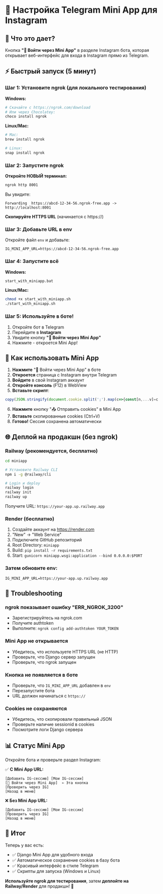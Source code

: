 # 📱 Настройка Telegram Mini App для Instagram

## 🎯 Что это дает?

Кнопка **"🔐 Войти через Mini App"** в разделе Instagram бота, которая открывает веб-интерфейс для входа в Instagram прямо из Telegram.

## ⚡ Быстрый запуск (5 минут)

### Шаг 1: Установите ngrok (для локального тестирования)

**Windows:**
```bash
# Скачайте с https://ngrok.com/download
# Или через Chocolatey:
choco install ngrok
```

**Linux/Mac:**
```bash
# Mac:
brew install ngrok

# Linux:
snap install ngrok
```

### Шаг 2: Запустите ngrok

**Откройте НОВЫЙ терминал:**
```bash
ngrok http 8001
```

Вы увидите:
```
Forwarding  https://abcd-12-34-56.ngrok-free.app -> http://localhost:8001
```

**Скопируйте HTTPS URL** (начинается с https://)

### Шаг 3: Добавьте URL в env

Откройте файл `env` и добавьте:
```env
IG_MINI_APP_URL=https://abcd-12-34-56.ngrok-free.app
```

### Шаг 4: Запустите всё

**Windows:**
```bash
start_with_miniapp.bat
```

**Linux/Mac:**
```bash
chmod +x start_with_miniapp.sh
./start_with_miniapp.sh
```

### Шаг 5: Используйте в боте!

1. Откройте бот в Telegram
2. Перейдите в **Instagram**
3. Увидите кнопку **"🔐 Войти через Mini App"** 
4. Нажмите - откроется Mini App!

## 📱 Как использовать Mini App

1. **Нажмите** "🔐 Войти через Mini App" в боте
2. **Откроется** страница с Instagram внутри Telegram
3. **Войдите** в свой Instagram аккаунт
4. **Откройте консоль** (F12) в WebView
5. **Вставьте скрипт**:
```javascript
copy(JSON.stringify(document.cookie.split(';').map(c=>{const[n,...v]=c.trim().split('=');return{name:n,value:v.join('='),domain:'.instagram.com',path:'/',expires:-1}}),null,2))
```
6. **Нажмите** кнопку "📤 Отправить cookies" в Mini App
7. **Вставьте** скопированные cookies (Ctrl+V)
8. **Готово!** Сессия сохранена автоматически

## 🌐 Деплой на продакшн (без ngrok)

### Railway (рекомендуется, бесплатно)

```bash
cd miniapp

# Установите Railway CLI
npm i -g @railway/cli

# Login и deploy
railway login
railway init
railway up
```

Получите URL: `https://your-app.up.railway.app`

### Render (бесплатно)

1. Создайте аккаунт на https://render.com
2. "New" → "Web Service"
3. Подключите GitHub репозиторий
4. Root Directory: `miniapp`
5. Build: `pip install -r requirements.txt`
6. Start: `gunicorn miniapp.wsgi:application --bind 0.0.0.0:$PORT`

### Затем обновите env:
```env
IG_MINI_APP_URL=https://your-app.up.railway.app
```

## 🔧 Troubleshooting

### ngrok показывает ошибку "ERR_NGROK_3200"
- Зарегистрируйтесь на ngrok.com
- Получите authtoken
- Выполните: `ngrok config add-authtoken YOUR_TOKEN`

### Mini App не открывается
- Убедитесь, что используете HTTPS URL (не HTTP)
- Проверьте, что Django сервер запущен
- Проверьте, что ngrok запущен

### Кнопка не появляется в боте
- Проверьте, что `IG_MINI_APP_URL` добавлен в `env`
- Перезапустите бота
- URL должен начинаться с `https://`

### Cookies не сохраняются
- Убедитесь, что скопировали правильный JSON
- Проверьте наличие sessionid в cookies
- Посмотрите логи Django сервера

## 📊 Статус Mini App

Откройте бота и проверьте раздел Instagram:

✅ **С Mini App URL:**
```
[Добавить IG-сессию] [Мои IG-сессии]
[🔐 Войти через Mini App]  ← Эта кнопка
[Проверить через IG]
[Назад в меню]
```

❌ **Без Mini App URL:**
```
[Добавить IG-сессию] [Мои IG-сессии]
[Проверить через IG]
[Назад в меню]
```

## 🎯 Итог

Теперь у вас есть:
- ✅ Django Mini App для удобного входа
- ✅ Автоматическое сохранение cookies в базу бота
- ✅ Красивый интерфейс в стиле Telegram
- ✅ Скрипты для запуска (Windows и Linux)

**Используйте ngrok для тестирования**, затем **деплойте на Railway/Render** для продакшн! 🚀


